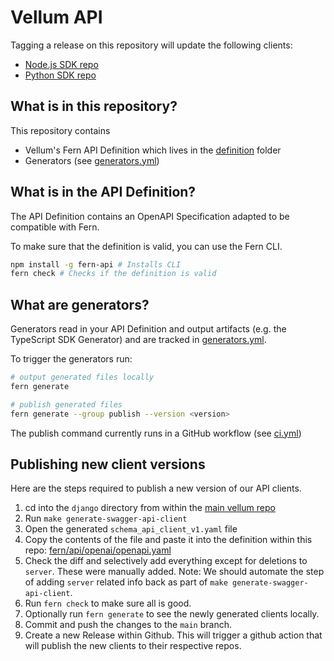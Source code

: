 # Vellum API

Tagging a release on this repository will update the following clients:

- [Node.js SDK repo](https://github.com/vellum-ai/vellum-client-node)
- [Python SDK repo](https://github.com/vellum-ai/vellum-client-python)

## What is in this repository?

This repository contains

- Vellum's Fern API Definition which lives in the [definition](./fern/api/definition/) folder
- Generators (see [generators.yml](./fern/api/generators.yml))

## What is in the API Definition?

The API Definition contains an OpenAPI Specification adapted to be compatible with Fern.

To make sure that the definition is valid, you can use the Fern CLI.

```bash
npm install -g fern-api # Installs CLI
fern check # Checks if the definition is valid
```

## What are generators?

Generators read in your API Definition and output artifacts (e.g. the TypeScript SDK Generator) and are tracked in [generators.yml](./fern/api/generators.yml).

To trigger the generators run:

```bash
# output generated files locally
fern generate

# publish generated files
fern generate --group publish --version <version>
```

The publish command currently runs in a GitHub workflow (see [ci.yml](.github/workflows/ci.yml#L32))

## Publishing new client versions
Here are the steps required to publish a new version of our API clients.
1. cd into the `django` directory from within the [main vellum repo](https://github.com/vellum-ai/vellum)
2. Run `make generate-swagger-api-client`
3. Open the generated `schema_api_client_v1.yaml` file
4. Copy the contents of the file and paste it into the definition within this repo: [fern/api/openai/openapi.yaml](./fern/api/openai/openapi.yaml)
5. Check the diff and selectively add everything except for deletions to `server`. These were manually added.
    Note: We should automate the step of adding `server` related info back as part of `make generate-swagger-api-client`.
6. Run `fern check` to make sure all is good.
7. Optionally run `fern generate` to see the newly generated clients locally.
8. Commit and push the changes to the `main` branch.
9. Create a new Release within Github. This will trigger a github action that will publish the new clients to their respective repos.